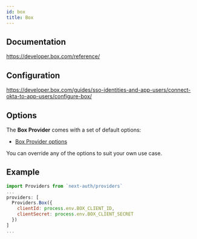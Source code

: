 ```yaml
---
id: box
title: Box
---
```


## Documentation

https://developer.box.com/reference/

## Configuration

https://developer.box.com/guides/sso-identities-and-app-users/connect-okta-to-app-users/configure-box/

## Options

The **Box Provider** comes with a set of default options:

- [Box Provider options](https://github.com/nextauthjs/next-auth/blob/main/src/providers/box.js)

You can override any of the options to suit your own use case.

## Example

```js
import Providers from `next-auth/providers`
...
providers: [
  Providers.Box({
    clientId: process.env.BOX_CLIENT_ID,
    clientSecret: process.env.BOX_CLIENT_SECRET
  })
]
...
```
